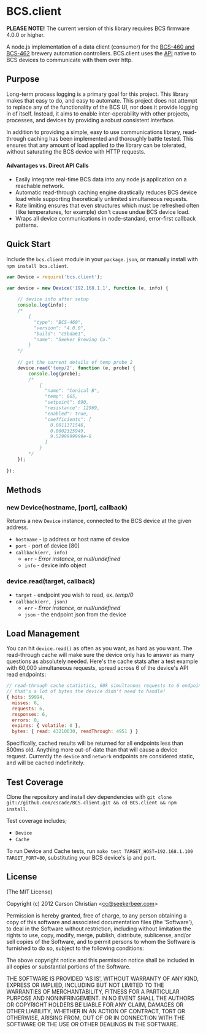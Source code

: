 # BCS.client

**PLEASE NOTE!** The current version of this library requires BCS firmware 4.0.0 or higher.

A node.js implementation of a data client (consumer) for the [BCS-460 and BCS-462][ecc] brewery automation controllers. BCS.client uses the [API][api-docs] native to BCS devices to communicate with them over http.

## Purpose

Long-term process logging is a primary goal for this project. This library makes that easy to do, and easy to automate. This project does not attempt to replace any of the functionality of the BCS UI, nor does it provide logging in of itself. Instead, it aims to enable inter-operability with other projects, processes, and devices by providing a robust consistent interface.

In addition to providing a simple, easy to use communications library, read-through caching has been implemented and thoroughly battle tested. This ensures that any amount of load applied to the library can be tolerated, without saturating the BCS device with HTTP requests.

#### Advantages vs. Direct API Calls

* Easily integrate real-time BCS data into any node.js application on a reachable network.
* Automatic read-through caching engine drastically reduces BCS device load while supporting theoretically unlimited simultaneous requests.
* Rate limiting ensures that even structures which must be refreshed often (like temperatures, for example) don't cause undue BCS device load.
* Wraps all device communications in node-standard, error-first callback patterns.

## Quick Start

Include the `bcs.client` module in your `package.json`, or manually install with `npm install bcs.client`.

````javascript
var Device = require('bcs.client');

var device = new Device('192.168.1.1', function (e, info) {
	
	// device info after setup
	console.log(info);
	/*
		{
		  "type": "BCS-460",
		  "version": "4.0.0",
		  "build": "c5bda61",
		  "name": "Seeker Brewing Co."
		}
	*/
	
	// get the current details of temp probe 2
	device.read('temp/2', function (e, probe) {
		console.log(probe);
		/*
			{
			  "name": "Conical B",
			  "temp": 665,
			  "setpoint": 690,
			  "resistance": 12969,
			  "enabled": true,
			  "coefficients": [
			    0.0011371546,
			    0.0002325949,
			    9.5299999999e-8
			  ]
			}
		*/
	});
	
});
````
## Methods

### new Device(hostname, [port], callback)

Returns a new `Device` instance, connected to the BCS device at the given address.

* `hostname` - ip address or host name of device
* `port` - port of device [80]
* `callback(err, info)`
	* `err` - *Error instance*, or *null/undefined*
	* `info` - device info object

### device.read(target, callback)

* `target` - endpoint you wish to read, ex. *temp/0*
* `callback(err, json)`
	* `err` - *Error instance*, or *null/undefined*
	* `json` - the endpoint json from the device

## Load Management

You can hit `device.read()` as often as you want, as hard as you want. The read-through cache will make sure the device only has to answer as many questions as absolutely needed. Here's the cache stats after a test example with 60,000 simultaneous requests, spread across 6 of the device's API read endpoints:

````javascript
// read-through cache statistics, 60k simultanous requests to 6 endpoints.
// that's a lot of bytes the device didn't need to handle!
{ hits: 59994,
  misses: 6,
  requests: 6,
  responses: 6,
  errors: 0,
  expires: { volatile: 0 },
  bytes: { read: 43210630, readThrough: 4951 } }
````

Specifically, cached results will be returned for all endpoints less than 800ms old. Anything more out-of-date than that will cause a device request. Currently the `device` and `network` endpoints are considered static, and will be cached indefinitely.
	
## Test Coverage

Clone the repository and install dev dependencies with `git clone git://github.com/cscade/BCS.client.git && cd BCS.client && npm install`.

Test coverage includes;

* `Device`
* `Cache`

To run Device and Cache tests, run `make test TARGET_HOST=192.168.1.100 TARGET_PORT=80`, substituting your BCS device's ip and port.

## License 

(The MIT License)

Copyright (c) 2012 Carson Christian &lt;cc@seekerbeer.com&gt;

Permission is hereby granted, free of charge, to any person obtaining
a copy of this software and associated documentation files (the
'Software'), to deal in the Software without restriction, including
without limitation the rights to use, copy, modify, merge, publish,
distribute, sublicense, and/or sell copies of the Software, and to
permit persons to whom the Software is furnished to do so, subject to
the following conditions:

The above copyright notice and this permission notice shall be
included in all copies or substantial portions of the Software.

THE SOFTWARE IS PROVIDED 'AS IS', WITHOUT WARRANTY OF ANY KIND,
EXPRESS OR IMPLIED, INCLUDING BUT NOT LIMITED TO THE WARRANTIES OF
MERCHANTABILITY, FITNESS FOR A PARTICULAR PURPOSE AND NONINFRINGEMENT.
IN NO EVENT SHALL THE AUTHORS OR COPYRIGHT HOLDERS BE LIABLE FOR ANY
CLAIM, DAMAGES OR OTHER LIABILITY, WHETHER IN AN ACTION OF CONTRACT,
TORT OR OTHERWISE, ARISING FROM, OUT OF OR IN CONNECTION WITH THE
SOFTWARE OR THE USE OR OTHER DEALINGS IN THE SOFTWARE.

[ecc]: http://www.embeddedcontrolconcepts.com/ "Welcome to Embedded Control Concepts"
[api-docs]: http://www.embeddedcc.com/api-docs/ "Open Interface API - ECC Learning Center"